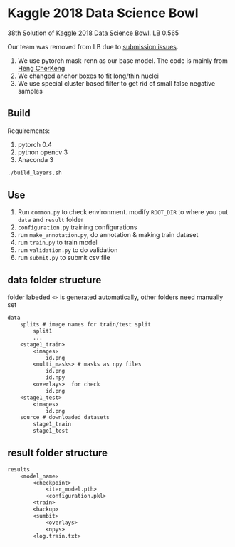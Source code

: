 # Kaggle 2018 Data Science Bowl

38th Solution of [Kaggle 2018 Data Science Bowl](https://www.kaggle.com/c/data-science-bowl-2018). LB 0.565  

Our team was removed from LB due to [submission issues](https://www.kaggle.com/c/data-science-bowl-2018/discussion/55062#latest-318477).

1. We use pytorch mask-rcnn as our base model. The code is mainly from [Heng CherKeng](https://www.kaggle.com/c/data-science-bowl-2018/discussion/49692#latest-315307)
2. We changed anchor boxes to fit long/thin nuclei
3. We use special cluster based filter to get rid of small false negative samples


## Build
Requirements:
1. pytorch 0.4
2. python opencv 3
3. Anaconda 3

```bash
./build_layers.sh
```

## Use
1. Run `common.py` to check environment. modify `ROOT_DIR` to where you put `data` and `result` folder
2. `configuration.py` training configurations
3. run `make_annotation.py`, do annotation & making train dataset
4. run `train.py` to train model
5. run `validation.py` to do validation
6. run `submit.py` to submit csv file

## data folder structure
folder labeded `<>` is generated automatically, other folders need manually set
```txt
data
    splits # image names for train/test split
        split1
        ...
    <stage1_train>
        <images>
            id.png
        <multi_masks> # masks as npy files
            id.png
            id.npy
        <overlays>  for check
            id.png
    <stage1_test>
        <images>
            id.png
    source # downloaded datasets
        stage1_train
        stage1_test
```

## result folder structure

```txt
results
    <model_name>
        <checkpoint>
            <iter_model.pth>
            <configuration.pkl>
        <train>
        <backup>
        <sumbit>
            <overlays>
            <npys>
        <log.train.txt>
```
